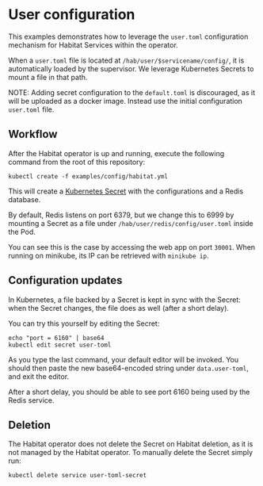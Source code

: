 # User configuration

This examples demonstrates how to leverage the `user.toml` configuration
mechanism for Habitat Services within the operator.

When a `user.toml` file is located at `/hab/user/$servicename/config/`, it is
automatically loaded by the supervisor. We leverage Kubernetes Secrets to mount
a file in that path.

NOTE: Adding secret configuration to the `default.toml` is discouraged, as it will be uploaded as a docker image. Instead use the initial configuration `user.toml` file.

## Workflow

After the Habitat operator is up and running, execute the following command from the root of this repository:

    kubectl create -f examples/config/habitat.yml

This will create a [Kubernetes Secret](https://kubernetes.io/docs/concepts/configuration/secret/) with the configurations and a Redis database.

By default, Redis listens on port 6379, but we change this to 6999 by mounting a
Secret as a file under `/hab/user/redis/config/user.toml` inside the Pod.

You can see this is the case by accessing the web app on port `30001`. When
running on minikube, its IP can be retrieved with `minikube ip`.

## Configuration updates

In Kubernetes, a file backed by a Secret is kept in sync with the Secret: when
the Secret changes, the file does as well (after a short delay).

You can try this yourself by editing the Secret:

    echo "port = 6160" | base64
    kubectl edit secret user-toml

As you type the last command, your default editor will be invoked. You should
then paste the new base64-encoded string under `data.user-toml`, and exit the
editor.

After a short delay, you should be able to see port 6160 being used by the Redis
service.

## Deletion

The Habitat operator does not delete the Secret on Habitat deletion, as it is not managed by the Habitat operator.
To manually delete the Secret simply run:

    kubectl delete service user-toml-secret
